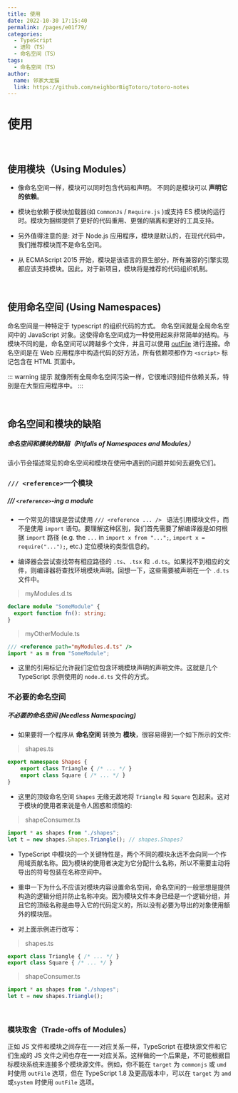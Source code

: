 ```yaml
---
title: 使用
date: 2022-10-30 17:15:40
permalink: /pages/e01f79/
categories:
  - TypeScript
  - 进阶（TS）
  - 命名空间（TS）
tags:
  - 命名空间（TS）
author: 
  name: 邻家大龙猫
  link: https://github.com/neighborBigTotoro/totoro-notes
---
```




# 使用


<br>


## 使用模块（Using Modules）


- 像命名空间一样，模块可以同时包含代码和声明。 不同的是模块可以 **声明它的依赖**。


- 模块也依赖于模块加载器(如 `CommonJs` / `Require.js` )或支持 ES 模块的运行时。模块为捆绑提供了更好的代码重用、更强的隔离和更好的工具支持。


- 另外值得注意的是: 对于 Node.js 应用程序，模块是默认的，在现代代码中，我们推荐模块而不是命名空间。


- 从 ECMAScript 2015 开始，模块是该语言的原生部分，所有兼容的引擎实现都应该支持模块。因此，对于新项目，模块将是推荐的代码组织机制。


<br>


## 使用命名空间 (Using Namespaces)


命名空间是一种特定于 typescript 的组织代码的方式。
命名空间就是全局命名空间中的 JavaScript 对象。这使得命名空间成为一种使用起来非常简单的结构。与模块不同的是，命名空间可以跨越多个文件，并且可以使用 [outFile](https://www.typescriptlang.org/tsconfig#outFile) 进行连接。命名空间是在 Web 应用程序中构造代码的好方法，所有依赖项都作为 `<script>` 标记包含在 HTML 页面中。

::: warning 提示
就像所有全局命名空间污染一样，它很难识别组件依赖关系，特别是在大型应用程序中。
:::


<br>


## 命名空间和模块的缺陷

##### 命名空间和模块的缺陷（Pitfalls of Namespaces and Modules）


该小节会描述常见的命名空间和模块在使用中遇到的问题并如何去避免它们。


### ``/// <reference>``一个模块

##### /// `<reference>`-ing a module


- 一个常见的错误是尝试使用 `/// <reference ... /> ` 语法引用模块文件，而不是使用 `import` 语句。要理解这种区别，我们首先需要了解编译器是如何根据 `import` 路径 (e.g. the `...` in `import x from "...";`, `import x = require("...");`, etc.) 定位模块的类型信息的。

- 编译器会尝试查找带有相应路径的 `.ts`、`.tsx` 和 `.d.ts`。如果找不到相应的文件，则编译器将查找环境模块声明。回想一下，这些需要被声明在一个 `.d.ts` 文件中。

> myModules.d.ts
``` ts
declare module "SomeModule" {
  export function fn(): string;
}
```

> myOtherModule.ts
``` ts
/// <reference path="myModules.d.ts" />
import * as m from "SomeModule";
```

- 这里的引用标记允许我们定位包含环境模块声明的声明文件。这就是几个 TypeScript 示例使用的 `node.d.ts` 文件的方式。




### 不必要的命名空间

##### 不必要的命名空间 (Needless Namespacing)

- 如果要将一个程序从 **命名空间** 转换为 **模块**，很容易得到一个如下所示的文件:

> shapes.ts
``` ts
export namespace Shapes {
    export class Triangle { /* ... */ }
    export class Square { /* ... */ }
}
```

- 这里的顶级命名空间 `Shapes` 无缘无故地将 `Triangle` 和 `Square` 包起来。这对于模块的使用者来说是令人困惑和烦恼的:

> shapeConsumer.ts
``` ts
import * as shapes from "./shapes";
let t = new shapes.Shapes.Triangle(); // shapes.Shapes?
```

- TypeScript 中模块的一个关键特性是，两个不同的模块永远不会向同一个作用域贡献名称。因为模块的使用者决定为它分配什么名称，所以不需要主动将导出的符号包装在名称空间中。

- 重申一下为什么不应该对模块内容设置命名空间，命名空间的一般思想是提供构造的逻辑分组并防止名称冲突。因为模块文件本身已经是一个逻辑分组，并且它的顶级名称是由导入它的代码定义的，所以没有必要为导出的对象使用额外的模块层。


- 对上面示例进行改写：
> shapes.ts
``` ts
export class Triangle { /* ... */ }
export class Square { /* ... */ }
```

> shapeConsumer.ts
``` ts
import * as shapes from "./shapes";
let t = new shapes.Triangle();
```


<br>


### 模块取舍（Trade-offs of Modules）


正如 JS 文件和模块之间存在一一对应关系一样，TypeScript 在模块源文件和它们生成的 JS 文件之间也存在一一对应关系。这样做的一个后果是，不可能根据目标模块系统来连接多个模块源文件。例如，你不能在 `target` 为 `commonjs` 或 `umd` 时使用 `outFile` 选项，但在 TypeScript 1.8 及更高版本中，可以在 `target` 为 `amd` 或`system` 时使用 `outFile` 选项。